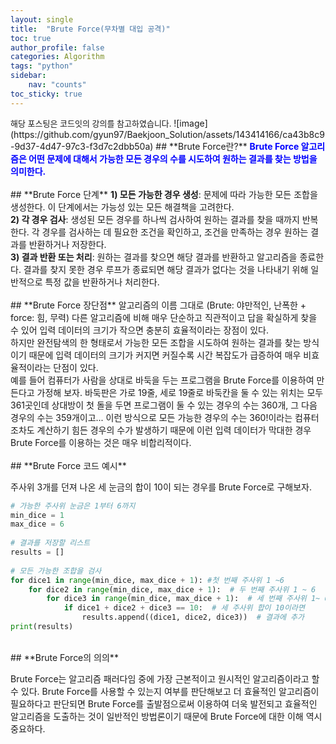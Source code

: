 ```yaml
---
layout: single
title:  "Brute Force(무차별 대입 공격)"
toc: true
author_profile: false
categories: Algorithm
tags: "python"
sidebar:
    nav: "counts"
toc_sticky: true
---
```


<head>
  <style>
    table.dataframe {
      white-space: normal;
      width: 100%;
      height: 240px;
      display: block;
      overflow: auto;
      font-family: Arial, sans-serif;
      font-size: 0.9rem;
      line-height: 20px;
      text-align: center;
      border: 0px !important;
    }

    table.dataframe th {
      text-align: center;
      font-weight: bold;
      padding: 8px;
    }

    table.dataframe td {
      text-align: center;
      padding: 8px;
    }

    table.dataframe tr:hover {
      background: #b8d1f3; 
    }

    .output_prompt {
      overflow: auto;
      font-size: 0.9rem;
      line-height: 1.45;
      border-radius: 0.3rem;
      -webkit-overflow-scrolling: touch;
      padding: 0.8rem;
      margin-top: 0;
      margin-bottom: 15px;
      font: 1rem Consolas, "Liberation Mono", Menlo, Courier, monospace;
      color: $code-text-color;
      border: solid 1px $border-color;
      border-radius: 0.3rem;
      word-break: normal;
      white-space: pre;
    }

  .dataframe tbody tr th:only-of-type {
      vertical-align: middle;
  }

  .dataframe tbody tr th {
      vertical-align: top;
  }

  .dataframe thead th {
      text-align: center !important;
      padding: 8px;
  }

  .page__content p {
      margin: 0 0 0px !important;
  }

  .page__content p > strong {
    font-size: 0.8rem !important;
  }
  

  </style>
</head>
<span style="font-size:13px;">
해당 포스팅은 코드잇의 강의를 참고하였습니다.
</span>
![image](https://github.com/gyun97/Baekjoon_Solution/assets/143414166/ca43b8c9-9d37-4d47-97c3-f3d7c2dbb50a)
## **Brute Force란?**
<span style = "color:blue; font-weight:bold;">
Brute Force 알고리즘은 어떤 문제에 대해서 가능한 모든 경우의 수를 시도하여 원하는 결과를 찾는 방법을 의미한다.</span>
<br>
<br>
## **Brute Force 단계**
<span style = "font-weight:bold;">
1) 모든 가능한 경우 생성</span>: 문제에 따라 가능한 모든 조합을 생성한다. 이 단계에서는 가능성 있는 모든 해결책을 고려한다.<br>
<span style = "font-weight:bold;">
2) 각 경우 검사</span>: 생성된 모든 경우를 하나씩 검사하여 원하는 결과를 찾을 때까지 반복한다. 각 경우를 검사하는 데 필요한 조건을 확인하고, 조건을 만족하는 경우 원하는 결과를 반환하거나 저장한다.<br>

<span style = "font-weight:bold;">
3) 결과 반환 또는 처리</span>: 원하는 결과를 찾으면 해당 결과를 반환하고 알고리즘을 종료한다. 결과를 찾지 못한 경우 루프가 종료되면 해당 결과가 없다는 것을 나타내기 위해 일반적으로 특정 값을 반환하거나 처리한다.
<br>
<br>
## **Brute Force 장단점**
알고리즘의 이름 그대로 (Brute: 야만적인, 난폭한 + force: 힘, 무력) 다른 알고리즘에 비해 매우 단순하고 직관적이고 답을 확실하게 찾을 수 있어 입력 데이터의 크기가 작으면 충분히 효율적이라는 장점이 있다.<br> 
하지만 완전탐색의 한 형태로서 가능한 모든 조합을 시도하여 원하는 결과를 찾는 방식이기 때문에 입력 데이터의 크기가 커지면 커질수록 시간 복잡도가 급증하여 매우 비효율적이라는 단점이 있다.<br>
예를 들어 컴퓨터가 사람을 상대로 바둑을 두는 프로그램을 Brute Force를 이용하여 만든다고 가정해 보자. 바둑판은 가로 19줄, 세로 19줄로 바둑칸을 둘 수 있는 위치는 모두 361곳인데 상대방이 첫 돌을 두면 프로그램이 둘 수 있는 경우의 수는 360개, 그 다음 경우의 수는 359개이고... 이런 방식으로 모든 가능한 경우의 수는 360!이라는 컴퓨터조차도 계산하기 힘든 경우의 수가 발생하기 때문에 이런 입력 데이터가 막대한 경우 Brute Force를 이용하는 것은 매우 비합리적이다. 
<br>
<br>
## **Brute Force 코드 예시**


주사위 3개를 던져 나온 세 눈금의 합이 10이 되는 경우를 Brute Force로 구해보자.

```python
# 가능한 주사위 눈금은 1부터 6까지
min_dice = 1
max_dice = 6
    
# 결과를 저장할 리스트
results = []
    
# 모든 가능한 조합을 검사
for dice1 in range(min_dice, max_dice + 1): #첫 번째 주사위 1 ~6
    for dice2 in range(min_dice, max_dice + 1):  # 두 번째 주사위 1 ~ 6
        for dice3 in range(min_dice, max_dice + 1):  # 세 번째 주사위 1~ 6
            if dice1 + dice2 + dice3 == 10:  # 세 주사위 합이 10이라면
                results.append((dice1, dice2, dice3))  # 결과에 추가  
print(results)    
```
<br>
## **Brute Force의 의의**

Brute Force는 알고리즘 패러다임 중에 가장 근본적이고 원시적인 알고리즘이라고 할 수 있다. Brute Force를 사용할 수 있는지 여부를 판단해보고 더 효율적인 알고리즘이 필요하다고 판단되면 Brute Force를 출발점으로써 이용하여 더욱 발전되고 효율적인 알고리즘을 도출하는 것이 일반적인 방법론이기 때문에 Brute Force에 대한 이해 역시 중요하다. 
